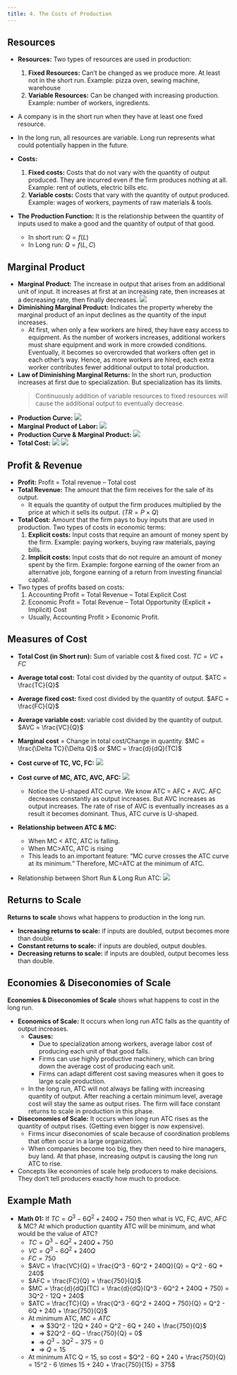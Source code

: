 ```yaml
---
title: 4. The Costs of Production
---
```


## Resources

- **Resources:** Two types of resources are used in production:
  1.  **Fixed Resources:** Can’t be changed as we produce more. At least not in the short run. Example: pizza oven, sewing machine, warehouse
  2.  **Variable Resources:** Can be changed with increasing production. Example: number of workers, ingredients.
- A company is in the short run when they have at least
  one fixed resource.
- In the long run, all resources are variable. Long run
  represents what could potentially happen in the future.
- **Costs:**
  1. **Fixed costs:** Costs that do not vary with the quantity of output produced. They are incurred even if the firm produces nothing at all. Example: rent of outlets, electric bills etc.
  2. **Variable costs:** Costs that vary with the quantity of output produced. Example: wages of workers, payments of raw materials & tools.
- **The Production Function:** It is the relationship between the quantity of inputs used to make a good and the quantity of output of that good.

  - In short run: $Q = f(L)$
  - In Long run: $Q = f(L, C)$

## Marginal Product

- **Marginal Product:** The increase in output that arises from an additional unit of input. It increases at first at an increasing rate, then increases at a decreasing rate, then finally decreases.
  ![](./img/marginal-product-chart-example.png)
- **Diminishing Marginal Product:** Indicates the property whereby the marginal product of an input declines as the quantity of the input increases.
  - At first, when only a few workers are hired, they have easy access to equipment. As the number of workers increases, additional workers must share equipment and work in more crowded conditions. Eventually, it becomes so overcrowded that workers often get in each other’s way. Hence, as more workers are hired, each extra worker contributes fewer additional output to total production.
- **Law of Diminishing Marginal Returns:** In the short run, production increases at first due to specialization. But specialization has its limits.
  > Continuously addition of variable resources to fixed resources will cause the additional output to eventually decrease.
- **Production Curve:**
  ![](./img/production-curve.png)
- **Marginal Product of Labor:**
  ![](./img/marginal-product-of-labor.png)
- **Production Curve & Marginal Product:**
  ![](./img/production-curve-margin-product.png)
- **Total Cost:**
  ![](./img/total-cost-example.png)
  ![](./img/total-cost-curve.png)

## Profit & Revenue

- **Profit:** Profit = Total revenue – Total cost
- **Total Revenue:** The amount that the firm receives for the sale of its output.
  - It equals the quantity of output the firm produces multiplied by the price at which it sells its output. ($TR= P \times Q$)
- **Total Cost:** Amount that the firm pays to buy inputs that are used in production. Two types of costs in economic terms:
  1. **Explicit costs:** Input costs that require an amount of money spent by the firm. Example: paying workers, buying raw materials, paying bills.
  2. **Implicit costs:** Input costs that do not require an amount of money spent by the firm. Example: forgone earning of the owner from an alternative job, forgone earning of a return from investing financial capital.
- Two types of profits based on costs:
  1. Accounting Profit = Total Revenue – Total Explicit Cost
  2. Economic Profit = Total Revenue – Total Opportunity
     (Explicit + Implicit) Cost
  - Usually, Accounting Profit > Economic Profit.

## Measures of Cost

- **Total Cost (in Short run):** Sum of variable cost & fixed cost. $TC =VC+FC$
- **Average total cost:** Total cost divided by the quantity of output. $ATC = \frac{TC}{Q}$
- **Average fixed cost:** fixed cost divided by the quantity of output. $AFC = \frac{FC}{Q}$
- **Average variable cost:** variable cost divided by the quantity of output. $AVC = \frac{VC}{Q}$
- **Marginal cost** = Change in total cost/Change in quantity. $MC = \frac{\Delta TC}{\Delta Q}$ or $MC = \frac{d}{dQ}(TC)$
- **Cost curve of TC, VC, FC:**
  ![](./img/cost-curve-tc-vc-fc.png)
- **Cost curve of MC, ATC, AVC, AFC:**
  ![](./img/cost-curve-mc-atc-avc-afc.png)
  - Notice the U-shaped ATC curve. We know ATC = AFC + AVC. AFC decreases constantly as output increases. But AVC increases as output increases. The rate of rise of AVC is eventually increases as a result it becomes dominant. Thus, ATC curve is U-shaped.
- **Relationship between ATC & MC:**

  - When MC < ATC, ATC is falling.
  - When MC>ATC, ATC is rising
  - This leads to an important feature: “MC curve crosses the ATC curve at its minimum.” Therefore, MC=ATC at the minimum of ATC.

- Relationship between Short Run & Long Run ATC:
  ![](./img/relationship-between-short-run-long-run-atc.png)

## Returns to Scale

**Returns to scale** shows what happens to production in the long run.

- **Increasing returns to scale:** if inputs are doubled, output
  becomes more than double.
- **Constant returns to scale:** if inputs are doubled, output
  doubles.
- **Decreasing returns to scale:** if inputs are doubled, output
  becomes less than double.

## Economies & Diseconomies of Scale

**Economies & Diseconomies of Scale** shows what happens to cost in the long run.

- **Economics of Scale:** It occurs when long run ATC falls as the quantity of output increases.
  - **Causes:**
    - Due to specialization among workers, average labor
      cost of producing each unit of that good falls.
    - Firms can use highly productive machinery, which can
      bring down the average cost of producing each unit.
    - Firms can adapt different cost saving measures when it
      goes to large scale production.
  - In the long run, ATC will not always be falling with increasing quantity of output. After reaching a certain minimum level, average cost will stay the same as output rises. The firm will face constant returns to scale in production in this phase.
- **Diseconomies of Scale:** It occurs when long run ATC rises as the quantity of output rises. (Getting even bigger is now expensive).
  - Firms incur diseconomies of scale because of
    coordination problems that often occur in a large
    organization.
  - When companies become too big, they then need to
    hire managers, buy land. At that phase, increasing
    output is causing the long run ATC to rise.
- Concepts like economies of scale help producers to make decisions. They don’t tell producers exactly how much to produce.

## Example Math

- **Math 01:** If $TC = Q^3 - 6Q^2 + 240Q + 750$ then what is VC, FC, AVC, AFC & MC? At which production quantity ATC will be minimum, and what would be the value of ATC?
  - $TC = Q^3 - 6Q^2 + 240Q + 750$
  - $VC = Q^3 - 6Q^2 + 240Q$
  - $FC = 750$
  - $AVC = \frac{VC}{Q} = \frac{Q^3 - 6Q^2 + 240Q}{Q} = Q^2 - 6Q + 240$
  - $AFC = \frac{FC}{Q} = \frac{750}{Q}$
  - $MC = \frac{d}{dQ}(TC) = \frac{d}{dQ}(Q^3 - 6Q^2 + 240Q + 750) = 3Q^2 - 12Q + 240$
  - $ATC = \frac{TC}{Q} = \frac{Q^3 - 6Q^2 + 240Q + 750}{Q} = Q^2 - 6Q + 240 + \frac{750}{Q}$
  - At minimum ATC, $MC = ATC$
    - => $3Q^2 - 12Q + 240 = Q^2 - 6Q + 240 + \frac{750}{Q}$
    - => $2Q^2 - 6Q - \frac{750}{Q} = 0$
    - => $Q^3 - 3Q^2 - 375 = 0$
    - => $Q = 15$
  - At minimum ATC Q = 15, so cost = $Q^2 - 6Q + 240 + \frac{750}{Q} = 15^2 - 6 \times 15 + 240 + \frac{750}{15} = 375$
